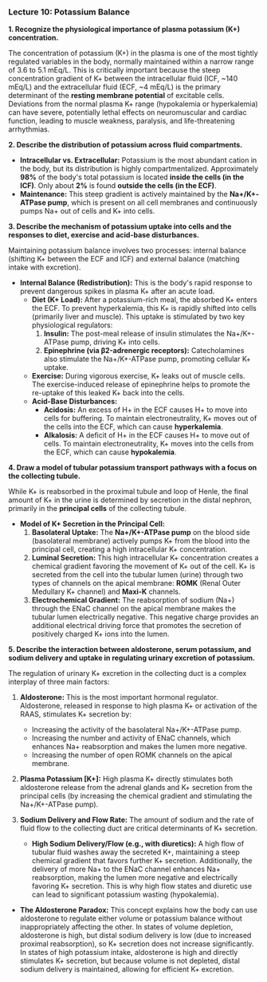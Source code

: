 ### Lecture 10: Potassium Balance

**1. Recognize the physiological importance of plasma potassium (K+) concentration.**

The concentration of potassium (K+) in the plasma is one of the most tightly regulated variables in the body, normally maintained within a narrow range of 3.6 to 5.1 mEq/L. This is critically important because the steep concentration gradient of K+ between the intracellular fluid (ICF, ~140 mEq/L) and the extracellular fluid (ECF, ~4 mEq/L) is the primary determinant of the **resting membrane potential** of excitable cells. Deviations from the normal plasma K+ range (hypokalemia or hyperkalemia) can have severe, potentially lethal effects on neuromuscular and cardiac function, leading to muscle weakness, paralysis, and life-threatening arrhythmias.

**2. Describe the distribution of potassium across fluid compartments.**

*   **Intracellular vs. Extracellular:** Potassium is the most abundant cation in the body, but its distribution is highly compartmentalized. Approximately **98%** of the body's total potassium is located **inside the cells (in the ICF)**. Only about **2%** is found **outside the cells (in the ECF)**.
*   **Maintenance:** This steep gradient is actively maintained by the **Na+/K+-ATPase pump**, which is present on all cell membranes and continuously pumps Na+ out of cells and K+ into cells.

**3. Describe the mechanism of potassium uptake into cells and the responses to diet, exercise and acid-base disturbances.**

Maintaining potassium balance involves two processes: internal balance (shifting K+ between the ECF and ICF) and external balance (matching intake with excretion).

*   **Internal Balance (Redistribution):** This is the body's rapid response to prevent dangerous spikes in plasma K+ after an acute load.
    *   **Diet (K+ Load):** After a potassium-rich meal, the absorbed K+ enters the ECF. To prevent hyperkalemia, this K+ is rapidly shifted into cells (primarily liver and muscle). This uptake is stimulated by two key physiological regulators:
        1.  **Insulin:** The post-meal release of insulin stimulates the Na+/K+-ATPase pump, driving K+ into cells.
        2.  **Epinephrine (via β2-adrenergic receptors):** Catecholamines also stimulate the Na+/K+-ATPase pump, promoting cellular K+ uptake.
    *   **Exercise:** During vigorous exercise, K+ leaks out of muscle cells. The exercise-induced release of epinephrine helps to promote the re-uptake of this leaked K+ back into the cells.
    *   **Acid-Base Disturbances:**
        *   **Acidosis:** An excess of H+ in the ECF causes H+ to move into cells for buffering. To maintain electroneutrality, K+ moves out of the cells into the ECF, which can cause **hyperkalemia**.
        *   **Alkalosis:** A deficit of H+ in the ECF causes H+ to move out of cells. To maintain electroneutrality, K+ moves into the cells from the ECF, which can cause **hypokalemia**.

**4. Draw a model of tubular potassium transport pathways with a focus on the collecting tubule.**

While K+ is reabsorbed in the proximal tubule and loop of Henle, the final amount of K+ in the urine is determined by secretion in the distal nephron, primarily in the **principal cells** of the collecting tubule.

*   **Model of K+ Secretion in the Principal Cell:**
    1.  **Basolateral Uptake:** The **Na+/K+-ATPase pump** on the blood side (basolateral membrane) actively pumps K+ from the blood into the principal cell, creating a high intracellular K+ concentration.
    2.  **Luminal Secretion:** This high intracellular K+ concentration creates a chemical gradient favoring the movement of K+ out of the cell. K+ is secreted from the cell into the tubular lumen (urine) through two types of channels on the apical membrane: **ROMK** (Renal Outer Medullary K+ channel) and **Maxi-K** channels.
    3.  **Electrochemical Gradient:** The reabsorption of sodium (Na+) through the ENaC channel on the apical membrane makes the tubular lumen electrically negative. This negative charge provides an additional electrical driving force that promotes the secretion of positively charged K+ ions into the lumen.

**5. Describe the interaction between aldosterone, serum potassium, and sodium delivery and uptake in regulating urinary excretion of potassium.**

The regulation of urinary K+ excretion in the collecting duct is a complex interplay of three main factors:

1.  **Aldosterone:** This is the most important hormonal regulator. Aldosterone, released in response to high plasma K+ or activation of the RAAS, stimulates K+ secretion by:
    *   Increasing the activity of the basolateral Na+/K+-ATPase pump.
    *   Increasing the number and activity of ENaC channels, which enhances Na+ reabsorption and makes the lumen more negative.
    *   Increasing the number of open ROMK channels on the apical membrane.

2.  **Plasma Potassium [K+]:** High plasma K+ directly stimulates both aldosterone release from the adrenal glands and K+ secretion from the principal cells (by increasing the chemical gradient and stimulating the Na+/K+-ATPase pump).

3.  **Sodium Delivery and Flow Rate:** The amount of sodium and the rate of fluid flow to the collecting duct are critical determinants of K+ secretion.
    *   **High Sodium Delivery/Flow (e.g., with diuretics):** A high flow of tubular fluid washes away the secreted K+, maintaining a steep chemical gradient that favors further K+ secretion. Additionally, the delivery of more Na+ to the ENaC channel enhances Na+ reabsorption, making the lumen more negative and electrically favoring K+ secretion. This is why high flow states and diuretic use can lead to significant potassium wasting (hypokalemia).

*   **The Aldosterone Paradox:** This concept explains how the body can use aldosterone to regulate either volume or potassium balance without inappropriately affecting the other. In states of volume depletion, aldosterone is high, but distal sodium delivery is low (due to increased proximal reabsorption), so K+ secretion does not increase significantly. In states of high potassium intake, aldosterone is high and directly stimulates K+ secretion, but because volume is not depleted, distal sodium delivery is maintained, allowing for efficient K+ excretion.